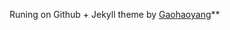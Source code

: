 
Runing on Github + Jekyll theme by [Gaohaoyang](https://github.com/Gaohaoyang/gaohaoyang.github.io)**

